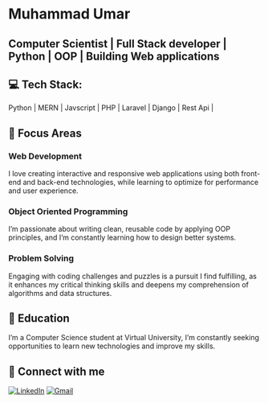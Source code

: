 # Muhammad Umar
## Computer Scientist | Full Stack developer | Python | OOP | Building Web applications

## 💻 Tech Stack:
Python | MERN | Javscript | PHP | Laravel | Django | Rest Api | 

## 🎯 Focus Areas
### Web Development
I love creating interactive and responsive web applications using both front-end and back-end technologies, while learning to optimize for performance and user experience.
### Object Oriented Programming
 I’m passionate about writing clean, reusable code by applying OOP principles, and I’m constantly learning how to design better systems.
### Problem Solving
 Engaging with coding challenges and puzzles is a pursuit I find fulfilling, as it enhances my critical thinking skills and deepens my comprehension of algorithms and data structures.

## 📖 Education
 I’m a Computer Science student at Virtual University, I’m constantly seeking opportunities to learn new technologies and improve my skills.

## 🔗 Connect with me #
 [![LinkedIn](https://img.shields.io/badge/LinkedIn-0077B5?logo=linkedin&logoColor=white)](https://www.linkedin.com/in/muhammad-umar00/)
 [![Gmail](https://img.shields.io/badge/Gmail-D14836?logo=gmail&logoColor=white)](umarabdulhaque@gmail.com)

